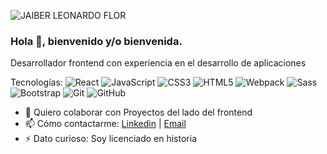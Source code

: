 
![JAIBER LEONARDO FLOR](https://user-images.githubusercontent.com/45525257/122229776-a71f9c80-ce7e-11eb-8d5e-3291f9cd83a9.png)
### Hola 👋, bienvenido y/o bienvenida.



Desarrollador frontend con experiencia en el desarrollo de aplicaciones 

Tecnologías: 
![React](https://img.shields.io/badge/-React-45b8d8?style=flat-square&logo=react&logoColor=white)
![JavaScript](https://img.shields.io/badge/-JavaScript-black?style=flat-square&logo=javascript)
![CSS3](https://img.shields.io/badge/-CSS3-1572B6?style=flat-square&logo=css3)
![HTML5](https://img.shields.io/badge/-HTML5-E34F26?style=flat-square&logo=html5&logoColor=white)
![Webpack](https://img.shields.io/badge/-Webpack-8DD6F9?style=flat-square&logo=webpack&logoColor=white)
![Sass](https://img.shields.io/badge/-Sass-CC6699?style=flat-square&logo=sass&logoColor=white)
![Bootstrap](https://img.shields.io/badge/-Bootstrap-563D7C?style=flat-square&logo=bootstrap)
![Git](https://img.shields.io/badge/-Git-black?style=flat-square&logo=git)
![GitHub](https://img.shields.io/badge/-GitHub-181717?style=flat-square&logo=github)



- 👯 Quiero colaborar con Proyectos del lado del frontend 
- 📫 Cómo contactarme: [Linkedin](https://www.linkedin.com/in/jaiberflor/) | <a href="mailto:jaiver.navia@gmail.com">Email</a>
- ⚡ Dato curioso: Soy licenciado en historia 






